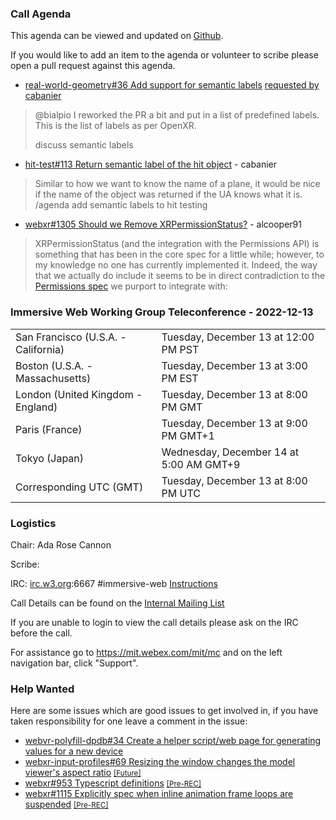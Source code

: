 ### Call Agenda

This agenda can be viewed and updated on [Github](https://github.com/immersive-web/administrivia/blob/main/meetings/wg/2022-12-13-Immersive_Web_Working_Group_Teleconference-agenda.md).

If you would like to add an item to the agenda or volunteer to scribe please open a pull request against this agenda.

* [real-world-geometry#36 Add support for semantic labels](https://github.com/immersive-web/real-world-geometry/pull/36) [requested by cabanier](https://github.com/immersive-web/real-world-geometry/pull/36#issuecomment-1312775872)
> @bialpio I reworked the PR a bit and put in a list of predefined labels.
>This is the list of labels as per OpenXR. 
>
> discuss semantic labels

* [hit-test#113 Return semantic label of the hit object](https://github.com/immersive-web/hit-test/issues/113) - cabanier
> Similar to how we want to know the name of a plane, it would be nice if the name of the object was returned if the UA knows what it is.
 >/agenda add semantic labels to hit testing

* [webxr#1305 Should we Remove XRPermissionStatus?](https://github.com/immersive-web/webxr/issues/1305) - alcooper91
> XRPermissionStatus (and the integration with the Permissions API) is something that has been in the core spec for a little while; however, to my knowledge no one has currently implemented it. Indeed, the way that we actually do include it seems to be in direct contradiction to the [Permissions spec](https://w3c.github.io/permissions/#specifying-a-powerful-feature) we purport to integrate with:
 >

### Immersive Web Working Group Teleconference - 2022-12-13

<table>
<tr><td> San Francisco (U.S.A. - California) <td> Tuesday, December 13 at 12:00 PM PST
<tr><td> Boston (U.S.A. - Massachusetts) <td> Tuesday, December 13 at 3:00 PM EST
<tr><td> London (United Kingdom - England) <td> Tuesday, December 13 at 8:00 PM GMT
<tr><td> Paris (France) <td> Tuesday, December 13 at 9:00 PM GMT+1
<tr><td> Tokyo (Japan) <td> Wednesday, December 14 at 5:00 AM GMT+9
<tr><td> Corresponding UTC (GMT) <td> Tuesday, December 13 at 8:00 PM UTC
</table>

### Logistics

Chair: Ada Rose Cannon

Scribe:

IRC: [irc.w3.org](http://irc.w3.org/):6667 #immersive-web [Instructions](https://github.com/immersive-web/administrivia/blob/main/IRC.md)

Call Details can be found on the [Internal Mailing List](https://lists.w3.org/Archives/Member/internal-immersive-web/2019Feb/0002.html)

If you are unable to login to view the call details please ask on the IRC before the call.

For assistance go to https://mit.webex.com/mit/mc  and on the left navigation bar, click "Support".

### Help Wanted

Here are some issues which are good issues to get involved in, if you have taken responsibility for one leave a comment in the issue:

- [webvr-polyfill-dpdb#34 Create a helper script/web page for generating values for a new device](https://github.com/immersive-web/webvr-polyfill-dpdb/issues/34)
- [webxr-input-profiles#69 Resizing the window changes the model viewer's aspect ratio](https://github.com/immersive-web/webxr-input-profiles/issues/69) [<small>[Future]</small>](https://api.github.com/repos/immersive-web/webxr-input-profiles/milestones/4)
- [webxr#953 Typescript definitions](https://github.com/immersive-web/webxr/issues/953) [<small>[Pre-REC]</small>](https://api.github.com/repos/immersive-web/webxr/milestones/16)
- [webxr#1115 Explicitly spec when inline animation frame loops are suspended](https://github.com/immersive-web/webxr/issues/1115) [<small>[Pre-REC]</small>](https://api.github.com/repos/immersive-web/webxr/milestones/16)


              
